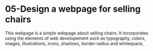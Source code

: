 # 05-Design a webpage for selling chairs

This webpage is a simple webpage about selling chairs. It incorporates using the elements of web developement such as typography, colors, images, 
illustrations, icons, shadows, border-radius and whitespace,
